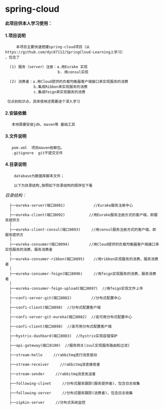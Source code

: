 # spring-cloud


 **此项目供本人学习使用：**
 
   #### 1.项目说明
         
         本项目主要快速搭建spring-cloud项目（从https://github.com/dyc87112/SpringCloud-Learning上学习）
    ，包含了
    
      (1) 服务（server）注册：a.用Eurake 实现
                            b. 用consul实现
      
      (2) 消费者：a.用Cloud提供的负载均衡器客户端接口来实现服务的消费  
                 b.集成Ribbon来实现服务的消费
                 c.集成Feign来实现服务的消费
             
     仅点到知识点，具体使用还需要逐个深入学习    
        
   #### 2.安装依赖
       
       本地需要安装jdk、maven等 基础工具
       
   #### 3.文件说明
       
       pom.xml  项目maven依赖包。
       .gitignore  git不提交文件
   
   #### 4.目录说明 
   
        database为数据库脚本文件；
   
        以下为目录结构,按照如下目录结构的顺序往下看
   
   _目录结构：_ 
     
      
      ├──eureka-server(端口8081)             //Eurake服务注册中心
      │
      ├──eureka-client(端口8092)           //用Eurake服务注册方式的客户端，即服务提供方
      │  
      ├──eureka-client-consul(端口8093)     //用consul服务注册方式的客户端，即服务提供方
      │
      ├──eureka-consumer(端口8094)         //用Cloud提供的负载均衡器客户端接口来实现服务的消费，服务消费者
      │
      ├──eureka-consumer-ribbon(端口8095)    //用ribbon实现服务的消费，服务消费者
      │
      ├──eureka-consumer-feign(端口8096)     //用feign实现服务的消费，服务消费者
      │
      ├──eureka-consumer-feign-upload(端口8097)  //用feign实现文件上传
      │
      ├──confi-server-git(端口8082)         //分布式配置中心
      │
      ├──confi-client(端口8098)  //分布式配置客户端
      │
      ├──confi-server-git-eureka(端口8082)  //高可用分布式配置中心
      │
      ├──confi-client(端口8098)  //高可用分布式配置客户端
      │
      ├──hystrix-dashbard(端口8083)  //hystrix实现容错保护
      │
      ├──api-gateway(端口8100)  //服务网关(zuul实现服务路由和过滤)
      │
      ├──stream-hello     //rabbitmq进行消息驱动
      │
      ├──stream-receiver     //rabbitmq消息接收者
      │
      ├──stream-sender     //rabbitmq消息发送者
      │
      ├──following-clinet     //分布式服务跟踪(服务提供者)，包含日志收集
      │
      ├──following-server     //分布式服务跟踪(消费者)，包含日志收集
      │
      ├──zipkin-server     //分布式系统监控  
      
      
   
   